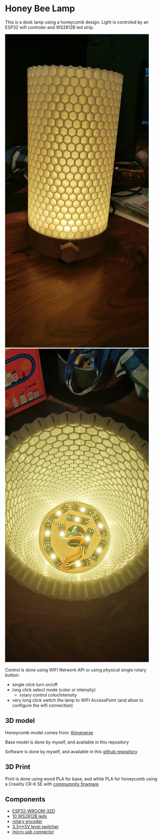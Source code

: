 # Honey Bee Lamp

This is a desk lamp using a honeycomb design.
Light is controled by an ESP32 wifi controler and WS2812B led strip.

![Lamp picture](docs/lamp_button.jpg) ![Lamp picture](docs/lamp_top.jpg)

Control is done using WIFI Network API or using physical single rotary button:
- single click turn on/off
- long click select mode (color or intensity)
  - rotary control color/intensity
- very long click switch the lamp to WIFI AccessPoint (and allow to configure the wifi connection)

## 3D model
Honeycomb model comes from: [thingiverse](https://www.thingiverse.com/thing:4807723/files)

Base model is done by myself, and available in this repository

Software is done by myself, and available in this [github repository](https://github.com/chossette/desk_light)

## 3D Print
Print is done using wood PLA for base, and white PLA for honeycomb using a Creality CR-6 SE with [commumnity firwmare](https://github.com/CR6Community)

## Components
- [ESP32-WROOM-32D](https://fr.aliexpress.com/item/32959541446.html?gatewayAdapt=glo2fra&spm=a2g0o.order_list.0.0.21ef5e5bJ1RPx7)
- [10 WS2812B leds](https://www.aliexpress.com/item/4000744445376.html?spm=a2g0o.order_list.0.0.21ef5e5bJ1RPx7)
- [rotary encoder](https://fr.aliexpress.com/item/32816016154.html?gatewayAdapt=glo2fra&spm=a2g0o.order_list.0.0.21ef5e5bJ1RPx7)
- [3.3<->5V level switcher](https://www.aliexpress.com/item/32883006513.html?spm=a2g0o.order_list.0.0.21ef5e5bJ1RPx7)
- [micro usb connector](https://fr.aliexpress.com/item/4000785370254.htmldt)
